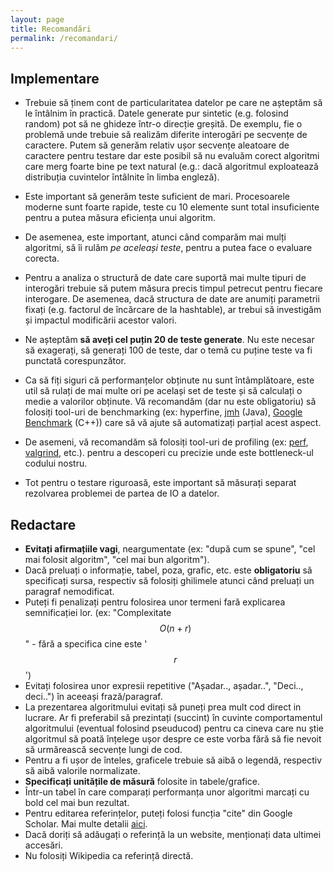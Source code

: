 ```yaml
---
layout: page
title: Recomandări
permalink: /recomandari/
---
```


## Implementare ##

- Trebuie să ținem cont de particularitatea datelor pe care ne așteptăm să le întâlnim în practică. 
Datele generate pur sintetic (e.g. folosind random) pot să ne ghideze într-o direcție greșită. 
De exemplu, fie o problemă unde trebuie să realizăm diferite interogări pe secvențe de caractere. 
Putem să generăm relativ ușor secvențe aleatoare de caractere pentru testare dar este 
posibil să nu evaluăm corect algoritmi care merg foarte bine pe text natural (e.g.: dacă algoritmul exploatează distribuția cuvintelor întâlnite în limba engleză).

- Este important să generăm teste suficient de mari. Procesoarele moderne sunt foarte rapide, 
teste cu 10 elemente sunt total insuficiente pentru a putea măsura eficiența unui algoritm.

- De asemenea, este important, atunci când comparăm mai mulți algoritmi, să îi rulăm _pe aceleași teste_, pentru a putea face o evaluare corecta.

- Pentru a analiza o structură de date care suportă mai multe tipuri de interogări trebuie să putem măsura precis timpul 
petrecut pentru fiecare interogare. De asemenea, dacă structura de date are anumiți parametrii fixați 
(e.g. factorul de încărcare de la hashtable), ar trebui să investigăm și impactul modificării acestor valori.

- Ne așteptăm **să aveți cel puțin 20 de teste generate**. Nu este necesar să exagerați, să generați 100 de teste, dar o temă cu puține teste va fi punctată corespunzător.

- Ca să fiți siguri că performanțelor obținute nu sunt întâmplătoare, este util să rulați de mai multe ori pe același set de teste și să calculați o medie a valorilor obținute.
  Vă recomandăm (dar nu este obligatoriu) să folosiți tool-uri de benchmarking (ex: hyperfine, <a href="https://openjdk.org/projects/code-tools/jmh/">jmh</a> (Java),  <a href="https://github.com/google/benchmark">Google Benchmark</a> (C++)) care să vă ajute să automatizați parțial acest aspect.

- De asemeni, vă recomandăm să folosiți tool-uri de profiling (ex: <a href="http://www.brendangregg.com/perf.html">perf</a>, <a href="http://valgrind.org/docs/manual/cl-manual.html">valgrind</a>, etc.). pentru a descoperi cu precizie unde este bottleneck-ul codului nostru.

- Tot pentru o testare riguroasă, este important să măsurați separat rezolvarea problemei de partea de IO a datelor.

## Redactare ##

- **Evitați afirmațiile vagi**, neargumentate (ex: "după cum se spune", "cel mai folosit algoritm", "cel mai bun algoritm").
- Dacă preluați o informație, tabel, poza, grafic, etc. este **obligatoriu** să specificați sursa, respectiv să folosiți ghilimele atunci când preluați un paragraf nemodificat.
- Puteți fi penalizați pentru folosirea unor termeni fară explicarea semnificației lor.
(ex: "Complexitate $$O(n + r)$$" - fără a specifica cine este '$$r$$')
- Evitați folosirea unor expresii repetitive ("Așadar.., așadar..", "Deci.., deci..") în aceeași frază/paragraf.
- La prezentarea algoritmului evitați să puneți prea mult cod direct in lucrare. Ar fi preferabil să prezintați (succint) în cuvinte comportamentul algoritmului (eventual folosind pseuducod) pentru ca cineva care nu știe algoritmul să poată înțelege ușor despre ce este vorba fără să fie nevoit să urmărească secvențe lungi de cod.
- Pentru a fi ușor de înteles, graficele trebuie să aibă o legendă, respectiv să aibă valorile normalizate.
- **Specificați unitățile de măsură** folosite in tabele/grafice.
- Într-un tabel în care comparați performanța unor algoritmi marcați cu bold cel mai bun rezultat.
- Pentru editarea referințelor, puteți folosi funcția "cite" din Google Scholar. Mai multe detalii <a href="https://libguides.com.edu/c.php?g=649172&p=4554037">aici</a>.
- Dacă doriți să adăugați o referință la un website, menționați data ultimei accesări.
- Nu folosiți Wikipedia ca referință directă.
